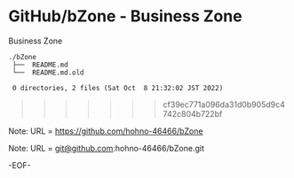 # GitHub/bZone - Business Zone

Business Zone

    ./bZone
     ├──  README.md
     └──  README.md.old
     
     0 directories, 2 files (Sat Oct  8 21:32:02 JST 2022)

>>>>>>> cf39ec771a096da31d0b905d9c4742c804b722bf

Note: URL = https://github.com/hohno-46466/bZone

Note: URL = git@github.com:hohno-46466/bZone.git

-EOF-
